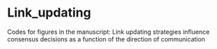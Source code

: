 # Link_updating
Codes for figures in the manuscript: Link updating strategies influence consensus decisions as a function of the direction of communication
